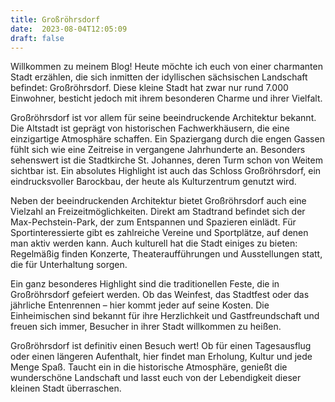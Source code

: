```yaml
---
title: Großröhrsdorf
date:  2023-08-04T12:05:09
draft: false
---
```


Willkommen zu meinem Blog! Heute möchte ich euch von einer charmanten Stadt erzählen, die sich inmitten der idyllischen sächsischen Landschaft befindet: Großröhrsdorf. Diese kleine Stadt hat zwar nur rund 7.000 Einwohner, besticht jedoch mit ihrem besonderen Charme und ihrer Vielfalt.

Großröhrsdorf ist vor allem für seine beeindruckende Architektur bekannt. Die Altstadt ist geprägt von historischen Fachwerkhäusern, die eine einzigartige Atmosphäre schaffen. Ein Spaziergang durch die engen Gassen fühlt sich wie eine Zeitreise in vergangene Jahrhunderte an. Besonders sehenswert ist die Stadtkirche St. Johannes, deren Turm schon von Weitem sichtbar ist. Ein absolutes Highlight ist auch das Schloss Großröhrsdorf, ein eindrucksvoller Barockbau, der heute als Kulturzentrum genutzt wird.

Neben der beeindruckenden Architektur bietet Großröhrsdorf auch eine Vielzahl an Freizeitmöglichkeiten. Direkt am Stadtrand befindet sich der Max-Pechstein-Park, der zum Entspannen und Spazieren einlädt. Für Sportinteressierte gibt es zahlreiche Vereine und Sportplätze, auf denen man aktiv werden kann. Auch kulturell hat die Stadt einiges zu bieten: Regelmäßig finden Konzerte, Theateraufführungen und Ausstellungen statt, die für Unterhaltung sorgen.

Ein ganz besonderes Highlight sind die traditionellen Feste, die in Großröhrsdorf gefeiert werden. Ob das Weinfest, das Stadtfest oder das jährliche Entenrennen – hier kommt jeder auf seine Kosten. Die Einheimischen sind bekannt für ihre Herzlichkeit und Gastfreundschaft und freuen sich immer, Besucher in ihrer Stadt willkommen zu heißen.

Großröhrsdorf ist definitiv einen Besuch wert! Ob für einen Tagesausflug oder einen längeren Aufenthalt, hier findet man Erholung, Kultur und jede Menge Spaß. Taucht ein in die historische Atmosphäre, genießt die wunderschöne Landschaft und lasst euch von der Lebendigkeit dieser kleinen Stadt überraschen.
